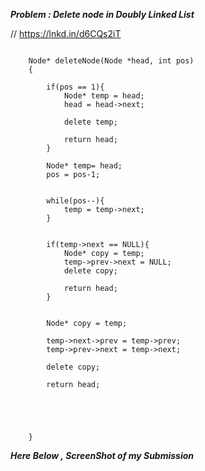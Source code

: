 
***Problem : Delete node in Doubly Linked List***

// https://lnkd.in/d6CQs2iT



```
    
    Node* deleteNode(Node *head, int pos)
    {
        
        if(pos == 1){
            Node* temp = head;
            head = head->next;
            
            delete temp;
            
            return head;
        }
        
        Node* temp= head;
        pos = pos-1;
        
        
        while(pos--){
            temp = temp->next;
        }


        if(temp->next == NULL){
            Node* copy = temp;
            temp->prev->next = NULL;
            delete copy;
            
            return head;
        }        
        
        
        Node* copy = temp;
        
        temp->next->prev = temp->prev;
        temp->prev->next = temp->next;
        
        delete copy;
        
        return head;
        
        
        
        
        
    }

```




***Here Below , ScreenShot of my Submission***
